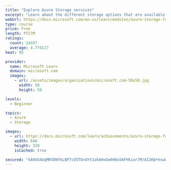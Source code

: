 ```yaml
---
title: "Explore Azure Storage services"
excerpt: "Learn about the different storage options that are available in Azure Storage."
webUrl: https://docs.microsoft.com/en-us/learn/modules/azure-storage-fundamentals/
type: course
price: Free
length: PT27M
ratings:
  count: 14357
  average: 4.774117
heat: 95

provider:
  name: Microsoft Learn
  domain: microsoft.com
  images:
    - url: /assets/images/organizations/microsoft.com-50x50.jpg
      width: 50
      height: 50

levels:
  - Beginner

topics:
  - Azure
  - Storage

images:
  - url: https://docs.microsoft.com/learn/achievements/azure-storage-fundamentals-social.png
    width: 640
    height: 320
    isCached: true

secured: "kA0SG4UqMRVDNfkLBP7cOSTOn4Yt1ahAHxGmAHOo5AFHkiar7M/AI1KQ+hswWpRl0Qi4innUUKrfgqoa7caCyokzeoOtzIoh/3JagqukIvrQkbtWoxXl3WkxWH/uBQwEJlVcmvHaQIERyp2nRn2ZbfRvBxT87nHDKNDg8/8UZ8l3aPmJSxs3qA7vM+AX+pl3iy87qpOxck9IqF4pB2WgwOVoGiDs9Ut0GvadYpY1AEBljkAEqFsRMrg4rnHbf/BYvbXBN24LruIAFyZX3nTU6bJMpkpyB9vUSgpR6KWBu68mUbUHClZixpULXU+6fwfFxGItUO3q8kp3rK1g7jG4q+Iu2aiM/tz0XrRV5tB2julWqGyoSAgVO4IVJrD5353ZnvsPInS9POTi89ZOBZskyPjp6k1hHEffTs3FaNgx4Vp9aNNemXCt7kqsBLMwVpMF;ElSP03GJEZ0Keb6Bb8kfAA=="
---
```


